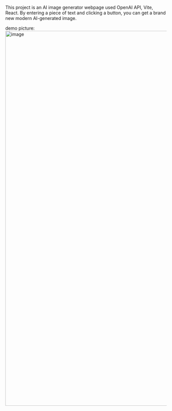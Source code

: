 This project is an AI image generator webpage used OpenAI API, Vite, React.
By entering a piece of text and clicking a button, you can get a brand new modern AI-generated image.

demo picture:
<img width="1172" alt="image" src="https://github.com/user-attachments/assets/2bfc47a5-3a4f-4f43-8934-86cf40eea705">
